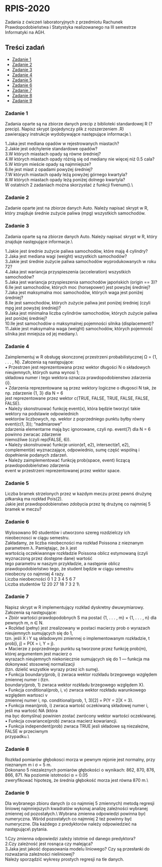 # RPIS-2020
Zadania z ćwiczeń laboratoryjnych z przedmiotu Rachunek Prawdopodobieństwa i Statystyka realizowanego na III semestrze Informatyki na AGH.

## Treści zadań
 * [Zadanie 1](#zadanie-1)
 * [Zadanie 2](#zadanie-2)
 * [Zadanie 3](#zadanie-3)
 * [Zadanie 4](#zadanie-4)
 * [Zadanie 5](#zadanie-5)
 * [Zadanie 6](#zadanie-6)
 * [Zadanie 7](#zadanie-7)
 * [Zadanie 8](#zadanie-8)
 * [Zadanie 9](#zadanie-9)
 
 ### Zadanie 1
Zadania oparte są na zbiorze danych precip z biblioteki standardowej R (?precip). Napisz skrypt (pojedynczy plik z rozszerzeniem .R)\
zawierający instrukcje wydobywające następujące informacje.\

1.Jaka jest mediana opadów w rejestrowanych miastach?\
2.Jakie jest odchylenie standardowe opadów?\
3.W których miastach opady są równe średniej?\
4.W których miastach opady różnią się od mediany nie więcej niż 0.5 cala?\
5.W którym mieście opady są najmniejsze?\
6.Ile jest miast z opadami powyżej średniej?\
7.W których miastach opady leżą powyżej górnego kwartyla?\
8.W których miastach opady leżą poniżej dolnego kwartyla?\
W ostatnich 2 zadaniach można skorzystać z funkcji fivenum().\

### Zadanie 2
Zadanie oparte jest na zbiorze danych Auto. Należy napisać skrypt w R, który znajduje średnie zużycie paliwa (mpg) wszystkich samochodów.

### Zadanie 3
Zadania oparte są na zbiorze danych Auto. Należy napisać skrypt w R, który znajduje następujące informacje.\

1.Jakie jest średnie zużycie paliwa samochodów, które mają 4 cylindry?\
2.Jaka jest mediana wagi (weight) wszystkich samochodów?\
3.Jakie jest średnie zużycie paliwa samochodów wyprodukowanych w roku 72?\
4.Jaka jest wariancja przyspieszenia (acceleration) wszystkich samochodów?\
5.Jaka jest wariancja przyspieszenia samochodów japońskich (origin == 3)?\
6.Ile jest samochodów, których moc (horsepower) jest powyżej średniej?\
7.Jaka jest maksymalna moc samochodów, których waga jest poniżej średniej?\
8.Ile jest samochodów, których zużycie paliwa jest poniżej średniej (czyli mpg jest powyżej średniej)?\
9.Jaka jest minimalna liczba cylindrów samochodów, których zużycie paliwa jest poniżej średniej?\
10.Ile jest samochodów o maksymalnej pojemności silnika (displacement)?\
11.Jakie jest maksymalna waga (weight) samochodów, których pojemność silnika jest mniejsza od jej mediany.\

### Zadanie 4
Zaimplementuj w R obsługę skonczonej przestrzeni probabilistycznej Ω = {1, . . . , N}. Załozenia są następujące:\
 • Przestrzen jest reprezentowana przez wektor długości N o składowych nieujemnych, których suma wynosi 1;\
   składowa numer i tego wektora oznacza prawdopodobienstwo zdarzenia {i}.\
 • Zdarzenia reprezentowane są przez wektory logiczne o długosci N tak, że np. zdarzenie {1, 3} dla N = 6\
   jest reprezentowane przez wektor c(TRUE, FALSE, TRUE, FALSE, FALSE, FALSE).\
 • Należy skonstruować funkcję event(x), która będzie tworzyć takie wektory na podstawie odpowiednich\
   wektorów liczbowych, np. wektor z poprzedniego punktu byłby równy event(c(1, 3)); “nadmiarowe”\
   zdarzenia elementarne mają byc ignorowane, czyli np. event(7) dla N = 6 powinno zwracac zdarzenie\
   niemożliwe (czyli rep(FALSE, 6)).\
 • Należy skonstruować funkcje union(e1, e2), intersect(e1, e2), complement(e) wyznaczające, odpowiednio, sumę część wspólną i dopełnienie podanych zdarzeń.\
 • Należy zaimplementować funkcję prob(space, event) liczącą prawdopodobieństwo zdarzenia\
   event w przestrzeni reprezentowanej przez wektor space.
  
 ### Zadanie 5
Liczba bramek strzelonych przez w kazdym meczu przez pewnś drużynę piłkarską ma rozkład Pois(2).\
Jakie jest prawdopodobienstwo zdobycia przez tę drużynę co najmniej 5 bramek w meczu?

### Zadanie 6
Wylosowano 90 studentów i utworzono szereg rozdzielczy ich nieobecnosci w ciągu semestru.\
Zakładamy, ze liczba nieobecności ma rozkład Poissona z nieznanym parametrem  λ. Pamiętając, że λ jest\
wartością oczekiwannąw rozkładzie Poissona oblicz estymowaną (czyli wyznaczoną przez dostępne dane) wartość\
tego parametru w naszym przykładzie, a następnie oblicz prawdopodobieństwo tego, że student będzie w ciągu semestru\
nieobecny co najmniej 4 razy.\
Liczba nieobecności 0 1 2 3 4 5 6 7\
Liczba studentów 12 20 27 18 7 3 2 1\

### Zadanie 7
Napisz skrypt w R implementujący rozkład dyskretny dwuwymiarowy. Załozenia są następujące: \
• Zbiór wartości prawdopodobnych S ma postać {1, . . . , m} × {1, . . . , n} dla pewnych m, n ∈ N.\
• Rozkład (pełny) jest zrealizowany w postaci macierzy prob o wyrazach nieujemnych sumujących się do 1,\
  tzn. jeśli X i Y są składowymi zmiennej o implementowanym rozkładzie, t prob[i, j] = P(X = i, Y = j).\
• Macierze z poprzedniego punktu są tworzone przez funkcję prob(m), której argumentem jest macierz o\
  wyrazach nieujemnych niekoniecznie sumujących się do 1 — funkcja ma dokonywać stosownej normalizacji\
  (tzn. dzielić wszystkie wyrazy przez ich sumę).\
• Funkcja boundary(prob, i) zwraca wektor rozkładu brzegowego względem zmiennej numer i (tzn.\
  boundary(prob, 1) zwraca wektor rozkładu brzegowego względem X).\
• Funkcja conditional(prob, i, v) zwraca wektor rozkładu warunkowego względem wartosci v\
  zmiennej numer i, np. conditional(prob, 1, 3)[2] = P(Y = 2|X = 3).\
• Funkcja mean(prob, i) zwraca wartość oczekiwaną składowej numer i, jeśli ma wartość NA (która\
  ma byc domyślna) powinien zostać zwrócony wektor wartości oczekiwanej.\
• Funkcja covariance(prob) zwraca macierz kowariancji.\
• Funkcja independent(prob) zwraca TRUE jesli składowe są niezależne, FALSE w przeciwnym\
  przypadku.\
  
### Zadanie 8
Rozkład pomiarów głębokosci morza w pewnym rejonie jest normalny, przy nieznanym m i σ = 5 m.\
Dokonano 5 niezaleznych pomiarów głębokości o wynikach: 862, 870, 876, 866, 871. Na poziomie istotności α = 0.05\
zweryfikować hipotezę, że średnia głębokość morza jest równa 870 m.\

### Zadanie 9
Dla wybranego zbioru danych (o co najmniej 5 zmiennych) metodą regresji liniowej najmniejszych kwadratów wykonaj analizę zależności wybranej zmiennej od pozostałych.\ Wybrana zmienna odpowiedzi powinna być numeryczna. Wśród pozostałych co najmniej 2 też powinny być numeryczne. Dla każdego z predyktorów należy odpowiedzieć na następujące\ pytania.

1.Czy zmienna odpowiedzi zależy istotnie od danego predyktora?\
2.Czy zależność jest rosnąca czy malejąca?\
3.Jaka jest jakość dopasowania modelu liniowego? Czy są przesłanki do rozważania zależności nieliniowej?\
Należy sporządzić wykresy prostych regresji na tle danych. 



